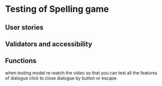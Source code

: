# Testing of Spelling game

## User stories

## Validators and accessibility

## Functions

when testing modal re-watch the video so that you can test all the features of dialogue
click to close dialogue by button or escape